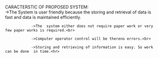 CARACTERSTIC OF PROPOSED SYSTEM:<br>
                ->The System is user friendly because the storing and retrieval  of data is fast and 
                    data is maintained efficiently.<br>
    
                ->The  system either does not require paper work or very few paper works is required.<br>
         
                ->Computer operator control will be thereno errors.<br> 
                 
                ->Storing and retrieving of information is easy. So work can be done  in time.<hr>
